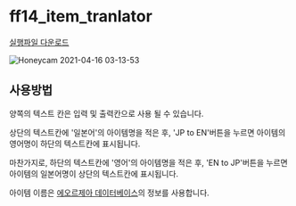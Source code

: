 # ff14_item_tranlator
[실행파일 다운로드](https://github.com/happylee789/ff14_item_translator/raw/main/dist/main.exe)

![Honeycam 2021-04-16 03-13-53](https://user-images.githubusercontent.com/21221633/114918726-61385f00-9e62-11eb-8460-a490ea7384fe.gif)

## 사용방법

양쪽의 텍스트 칸은 입력 및 출력칸으로 사용 될 수 있습니다.

상단의 텍스트칸에 '일본어'의 아이템명을 적은 후, 'JP to EN'버튼을 누르면 아이템의 영어명이 하단의 텍스트칸에 표시됩니다.

마찬가지로, 하단의 텍스트칸에 '영어'의 아이템명을 적은 후, 'EN to JP'버튼을 누르면 아이템의 일본어명이 상단의 텍스트칸에 표시됩니다.

아이템 이름은 [에오르제아 데이터베이스](https://jp.finalfantasyxiv.com/lodestone/playguide/db/item/)의 정보를 사용합니다.